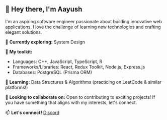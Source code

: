 ## 👋 Hey there, I'm Aayush

I'm an aspiring software engineer passionate about building innovative web applications. I love the challenge of learning new technologies and crafting elegant solutions.

🚀 **Currently exploring:** System Design 

🧰 **My toolkit:** 
* Languages: C++, JavaScript, TypeScript, R
* Frameworks/Libraries: React, Redux Toolkit, Node.js, Express.js
* Databases: PostgreSQL (Prisma ORM)

🌱 **Learning:** Data Structures & Algorithms (practicing on LeetCode & similar platforms!)

🤝 **Looking to collaborate on:** Open to contributing to exciting projects! If you have something that aligns with my interests, let's connect.

📫 **Let's connect!** [Discord](https://discordapp.com/users/blue_0206) 
<!--
**blue0206/blue0206** is a ✨ _special_ ✨ repository because its `README.md` (this file) appears on your GitHub profile.

Here are some ideas to get you started:

- 🔭 I’m currently working on ...
- 🌱 I’m currently learning ...
- 👯 I’m looking to collaborate on ...
- 🤔 I’m looking for help with ...
- 💬 Ask me about ...
- 📫 How to reach me: ...
- 😄 Pronouns: ...
- ⚡ Fun fact: ...
-->
